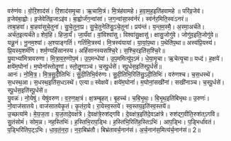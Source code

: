 

  
वरु॑णंवः। वो॒रि॒शाद॑सं। रि॒शाद॑समृ॒चा। ऋ॒चामि॒त्रं। मि॒त्रंह॑वामहे। ह॒वा॒म॒ह॒इति॑हवामहे ॥ परि॑व्र॒जेव॑। व्र॒जेव॑बा॒ह्वोः। व्र॒जेवेति॑व्र॒जाऽइ॑व। बा॒ह्वोर्ज॑ग॒न्वांसा॑। ज॒ग॒न्वांसा॒स्व॑र्नरं। स्व॑र्नर॒मिति॒स्वः॑ऽनरं॥  
ताबा॒हवा॑। बा॒हवा॑सुचे॒तुना॑। सु॒चे॒तुना॒प्र। सु॒चे॒तुनेति॑सु॒ऽचे॒तुना॑। प्रय॑न्तं। य॒न्त॒म॒स्मै॒। अ॒स्मा॒अर्च॑ते। अर्च॑त॒इत्यर्च॑ते॥ शेवं॒हि। हिजा॒र्यं॑। जा॒र्यं॑वां। वां॒विश्वा॑सु। विश्वा॑सु॒क्षासु॑। क्षासु॒जोगु॑वे। जोगु॑व॒इति॒जोगु॑वे॥  
यन्नू॒नं। नू॒नम॒श्यां। अ॒श्याङ्गतिं॑। गतिं॑मि॒त्रस्य॑। मि॒त्रस्य॑यायां। या॒यां॒प॒था। प॒थेति॑प॒था॥ अस्य॑प्रि॒यस्य॑। प्रि॒यस्य॒शर्म॑णि। शर्म॒ण्यहिं॑सानस्य। अहिं॑सानस्यसश्चि॒रे। स॒श्चि॒रइति॑स॒श्चि॒रे॥  
यु॒वाभ्यां॑मित्रावरुणा। मि॒त्रा॒व॒रु॒णॊप॒मं। उ॒प॒मन्धे॑यां। उ॒प॒ममित्यु॑प॒ऽमं। धे॒या॒मृ॒चा। ऋ॒चेत्यृ॒चा॥ यध्द॑। ह॒क्षये॑। क्षये॑म॒घोनां॑। म॒घोनां॑स्तोतॄ॒॒णां। स्तो॒तॄ॒॒॒णाञ्च॑। च॒स्पू॒र्धसे॑। स्पू॒र्धस॒इति॑स्पू॒र्धसे॑॥  
आनः॑। नो॒मि॒त्र॒। मि॒त्र॒सु॒दी॒तिभिः॑। सु॒दी॒तिभि॒र्वरु॑णः। सु॒दी॒तिभि॒रिति॑सु॒ऽदी॒तिभिः॑। वरु॑णश्च। च॒स॒धस्थे॑। स॒धस्थ॒आ। स॒धस्थ॒इति॑स॒धऽस्थे॑। एत्या॥ स्वेक्षये॑। क्षये॑म॒घोनां॑। म॒घोनां॒सखी॑नां। सखी॑नाञ्च। च॒स्पू॒र्धसे॑। स्पू॒र्धस॒इति॑स्पू॒र्धसे॑॥  
यु॒वन्नः॑। नो॒येषु॑। येषु॑वरुण। व॒रु॒ण॒क्ष॒त्रं। क्ष॒त्रम्बृ॒हत्। बृ॒हच्च॑। च॒बि॒भृ॒थः॒। बि॒भृ॒थ॒इति॑बिभृथः॥ उ॒रुणः॑। नो॒वाज॑सातये। वाज॑सातयेकृ॒तं। कृ॒तंरा॒ये। रा॒येस्व॒स्तये॑। स्व॒स्तय॒इति॑स्व॒स्तये॑॥  
उ॒च्छत्यां॑मे। मे॒य॒ज॒ता। य॒ज॒तादे॒वक्ष॑त्रे। दे॒वक्ष॑त्रे॒रुश॑द्गवि। दे॒वक्ष॑त्र॒इति॑दे॒वऽक्ष॑त्रे। रुश॑द्ग॒वीति॒रुश॑त्ऽगवि॥ सु॒तंसोमं॑। सोम॒न्न। नह॒स्तिभिः॑। ह॒स्तिभि॒राप॒ड्भिः। ह॒स्तिभि॒रिति॑ह॒स्तिऽभिः॑। आप॒ड्भिः। प॒ड्भिर्धा॑वतं। प॒ड्भिरि॑तिप॒ट्ऽभिः। धा॒व॒तं॒न॒रा॒। न॒रा॒बिभ्र॑तौ। बिभ्र॑तावर्च॒नान॑सं। अ॒र्च॒नान॑स॒मित्य॑र्च॒नान॑सं॥ 2॥  
